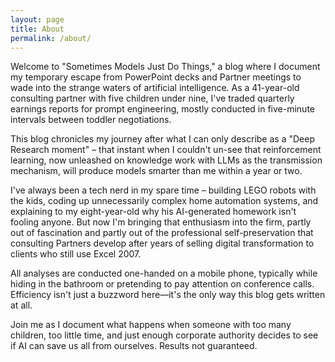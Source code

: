 ```yaml
---
layout: page
title: About
permalink: /about/
---
```


Welcome to "Sometimes Models Just Do Things," a blog where I document my temporary escape from PowerPoint decks and Partner meetings to wade into the strange waters of artificial intelligence. As a 41-year-old consulting partner with five children under nine, I've traded quarterly earnings reports for prompt engineering, mostly conducted in five-minute intervals between toddler negotiations.

This blog chronicles my journey after what I can only describe as a "Deep Research moment" – that instant when I couldn't un-see that reinforcement learning, now unleashed on knowledge work with LLMs as the transmission mechanism, will produce models smarter than me within a year or two.

I've always been a tech nerd in my spare time – building LEGO robots with the kids, coding up unnecessarily complex home automation systems, and explaining to my eight-year-old why his AI-generated homework isn't fooling anyone. But now I'm bringing that enthusiasm into the firm, partly out of fascination and partly out of the professional self-preservation that consulting Partners develop after years of selling digital transformation to clients who still use Excel 2007.

All analyses are conducted one-handed on a mobile phone, typically while hiding in the bathroom or pretending to pay attention on conference calls. Efficiency isn't just a buzzword here—it's the only way this blog gets written at all.

Join me as I document what happens when someone with too many children, too little time, and just enough corporate authority decides to see if AI can save us all from ourselves. Results not guaranteed. 